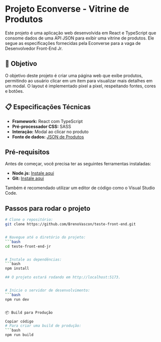 

# Projeto Econverse - Vitrine de Produtos

Este projeto é uma aplicação web desenvolvida em React e TypeScript que consome dados de uma API JSON para exibir uma vitrine de produtos. Ele segue as especificações fornecidas pela Econverse para a vaga de Desenvolvedor Front-End Jr.

## 🎯 Objetivo

O objetivo deste projeto é criar uma página web que exibe produtos, permitindo ao usuário clicar em um item para visualizar mais detalhes em um modal. O layout é implementado pixel a pixel, respeitando fontes, cores e botões.

## 📋 Especificações Técnicas

- **Framework:** React com TypeScript
- **Pré-processador CSS:** SASS
- **Interação:** Modal ao clicar no produto
- **Fonte de dados:** [JSON de Produtos](https://app.econverse.com.br/teste-front-end/junior/tecnologia/lista-produtos/produtos.json)

## Pré-requisitos

Antes de começar, você precisa ter as seguintes ferramentas instaladas:

- **Node.js:** [Instale aqui](https://nodejs.org/)
- **Git:** [Instale aqui](https://git-scm.com/)

Também é recomendado utilizar um editor de código como o Visual Studio Code.

## Passos para rodar o projeto

```bash
# Clone o repositório:
git clone https://github.com/BrenoVascon/teste-front-end.git


# Navegue até o diretório do projeto:
```bash
cd teste-front-end-jr


# Instale as dependências:
```bash
npm install

## O projeto estará rodando em http://localhost:5173.


# Inicie o servidor de desenvolvimento:
```bash
npm run dev


📦 Build para Produção

Copiar código
# Para criar uma build de produção:
```bash
npm run build
